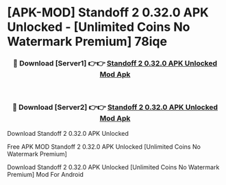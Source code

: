 # [APK-MOD] Standoff 2 0.32.0 APK Unlocked - [Unlimited Coins No Watermark Premium] 78iqe



<div align="center">
<h3>🔴 Download [Server1] 👉👉 <a href="https://momento.my/?title=Standoff_2_0.32.0_APK_Unlocked">Standoff 2 0.32.0 APK Unlocked Mod Apk</a></h3><br>

<h3>🔴 Download [Server2] 👉👉 <a href="https://momento.my/?title=Standoff_2_0.32.0_APK_Unlocked">Standoff 2 0.32.0 APK Unlocked Mod Apk</a></h3>
</div>



Download Standoff 2 0.32.0 APK Unlocked 

Free APK MOD Standoff 2 0.32.0 APK Unlocked [Unlimited Coins No Watermark Premium]

Download Standoff 2 0.32.0 APK Unlocked [Unlimited Coins No Watermark Premium] Mod For Android
